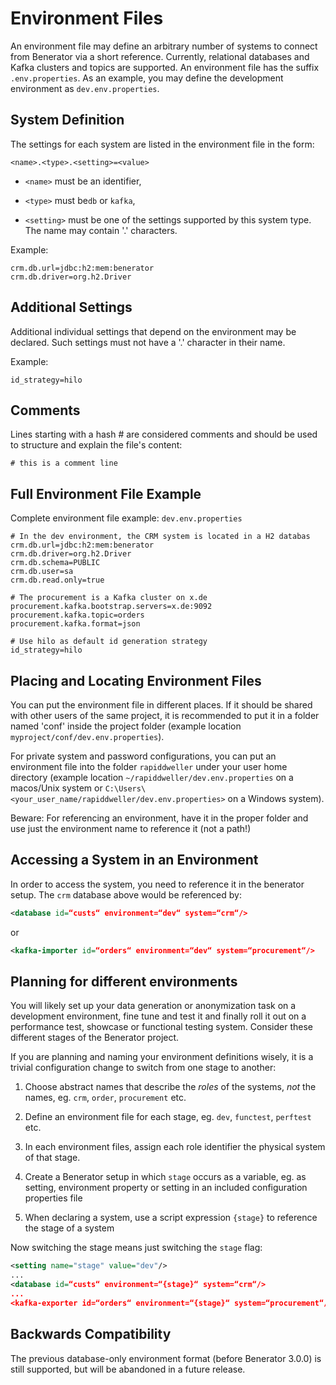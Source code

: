# Environment Files

An environment file may define an arbitrary number of systems to connect from Benerator via a short reference. 
Currently, relational databases and Kafka clusters and topics are supported. 
An environment file has the suffix `.env.properties`. 
As an example, you may define the development environment as `dev.env.properties`.

## System Definition
The settings for each system are listed in the environment file in the form:

```<name>.<type>.<setting>=<value>```

- `<name>` must be an identifier,

- `<type>` must be`db` or `kafka`,

- `<setting>` must be one of the settings supported by this system type. The name may contain '.' characters.

Example:
```properties
crm.db.url=jdbc:h2:mem:benerator
crm.db.driver=org.h2.Driver
```

## Additional Settings
Additional individual settings that depend on the environment may be declared. 
Such settings must not have a '.' character in their name.

Example:
```properties
id_strategy=hilo
```

## Comments

Lines starting with a hash # are considered comments and should be used to structure and explain the file's content:

```properties
# this is a comment line
```

## Full Environment File Example
Complete environment file example: `dev.env.properties`

```properties
# In the dev environment, the CRM system is located in a H2 databas
crm.db.url=jdbc:h2:mem:benerator
crm.db.driver=org.h2.Driver
crm.db.schema=PUBLIC
crm.db.user=sa
crm.db.read.only=true

# The procurement is a Kafka cluster on x.de
procurement.kafka.bootstrap.servers=x.de:9092
procurement.kafka.topic=orders
procurement.kafka.format=json

# Use hilo as default id generation strategy
id_strategy=hilo
```

## Placing and Locating Environment Files
You can put the environment file in different places. 
If it should be shared with other users of the same project, 
it is recommended to put it in a folder named 'conf' inside the project folder 
(example location `myproject/conf/dev.env.properties`). 

For private system and password configurations, you can put an environment file 
into the folder `rapiddweller` under your user home directory 
(example location `~/rapiddweller/dev.env.properties` on a macos/Unix system 
or `C:\Users\<your_user_name/rapiddweller/dev.env.properties>` on a Windows system).

Beware: For referencing an environment, have it in the proper folder and 
use just the environment name to reference it (not a path!)

## Accessing a System in an Environment

In order to access the system, you need to reference it in the benerator setup. 
The `crm` database above would be referenced by:

```xml
<database id=“custs“ environment=“dev“ system=“crm“/>
```

or

```xml
<kafka-importer id=“orders“ environment=“dev“ system=“procurement“/>
```

## Planning for different environments

You will likely set up your data generation or anonymization task on a development environment, 
fine tune and test it and finally roll it out on a performance test, showcase or functional testing system. 
Consider these different stages of the Benerator project.

If you are planning and naming your environment definitions wisely, it is a trivial configuration 
change to switch from one stage to another:

1. Choose abstract names that describe the _roles_ of the systems, _not_ the names, eg. `crm`, `order`, `procurement` etc.

2. Define an environment file for each stage, eg. `dev`, `functest`, `perftest` etc.

3. In each environment files, assign each role identifier the physical system of that stage.

4. Create a Benerator setup in which `stage` occurs as a variable, eg. as setting, environment property or setting in an included configuration properties file

5. When declaring a system, use a script expression `{stage}` to reference the stage of a system

Now switching the stage means just switching the `stage` flag:

```xml
<setting name="stage" value="dev"/>
...
<database id=“custs“ environment=“{stage}“ system=“crm“/>
...
<kafka-exporter id=“orders“ environment=“{stage}“ system=“procurement“/>
```

## Backwards Compatibility
The previous database-only environment format (before Benerator 3.0.0) is still supported, 
but will be abandoned in a future release. 
